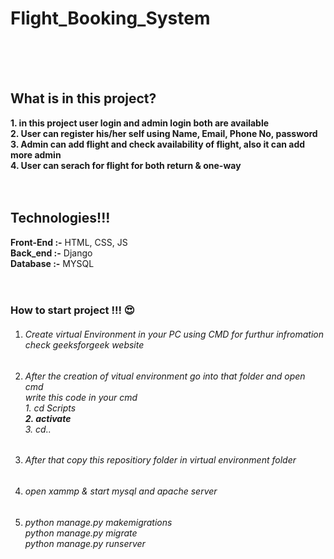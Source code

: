 # Flight_Booking_System
<br><br><br>
## What is in this project? <br>
**1. in this project user login and admin login both are available** <br>
**2. User can register his/her self using Name, Email, Phone No, password** <br>
**3. Admin can add flight and check availability of flight, also it can add more admin** <br>
**4. User can serach for flight for both return & one-way**
<br><br><br>
## Technologies!!! <br>
**Front-End :-** HTML, CSS, JS
<br>
**Back_end :-** Django
<br>
**Database :-** MYSQL
<br><br><br>

<h3> How to start project !!! &#128525</h3>
<ol>
  <li>
    <h6>Create virtual Environment in your PC using CMD for furthur infromation check geeksforgeek website</h6>
  </li>
  <li>
    <h6>After the creation of vitual environment go into that folder and open cmd 
      <br>
      write this code in your cmd 
      <br>
       1. cd Scripts
      <br>
      <strong>2. activate</strong>
      <br>
      3. cd..
    </h6>
  </li>
  <li>
    <h6>After that copy this repositiory folder in virtual environment folder</h6>
  </li>
  <li>
    <h6>
      open xammp & start mysql and apache server
    </h6>
  </li>
  <li>
    <h6>
      python manage.py makemigrations
      <br>
      python manage.py migrate
      <br>
      python manage.py runserver
    </h6>
  </li>
</ol>
